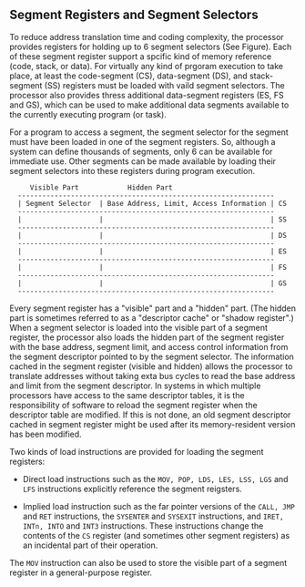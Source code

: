 Segment Registers and Segment Selectors
-----------------------------------------------------------

  To reduce address translation time and coding complexity, the processor
  provides registers for holding up to 6 segment selectors (See Figure).
  Each of these segment register support a spcific kind of memory 
  reference (code, stack, or data). For virtually any kind of prgoram
  execution to take place, at least the code-segment (CS), data-segment (DS),
  and stack-segment (SS) registers must be loaded with vaild segment 
  selectors. The processor also provides thress additional data-segment
  registers (ES, FS and GS), which can be used to make additional data
  segments available to the currently executing program (or task).

  For a program to access a segment, the segment selector for the segment
  must have been loaded in one of the segment registers. So, although a 
  system can define thousands of segments, only 6 can be available for 
  immediate use. Other segments can be made available by loading their
  segment selectors into these registers during program execution.

  ```
       Visible Part            Hidden Part
    ---------------------------------------------------------------   
    | Segment Selector  | Base Address, Limit, Access Information | CS
    ---------------------------------------------------------------
    |                   |                                         | SS
    ---------------------------------------------------------------
    |                   |                                         | DS
    ---------------------------------------------------------------
    |                   |                                         | ES
    ---------------------------------------------------------------
    |                   |                                         | FS
    ---------------------------------------------------------------
    |                   |                                         | GS
    ---------------------------------------------------------------

  ```

  Every segment register has a "visible" part and a "hidden" part. (The 
  hidden part is sometimes referred to as a "descriptor cache" or "shadow
  register".) When a segment selector is loaded into the visible part of a 
  segment register, the processor also loads the hidden part of the segment
  register with the base address, segment limit, and access control
  information from the segment descriptor pointed to by the segment 
  selector. The information cached in the segment register (visible and 
  hidden) allows the processor to translate addresses without taking exta
  bus cycles to read the base address and limit from the segment descriptor.
  In systems in which multiple processors have access to the same descriptor
  tables, it is the responsibility of software to reload the segment 
  register when the descriptor table are modified. If this is not done, an
  old segment descriptor cached in segment register might be used after
  its memory-resident version has been modified.

  Two kinds of load instructions are provided for loading the segment
  registers:

  * Direct load instructions such as the `MOV, POP, LDS, LES, LSS, LGS`
    and `LFS` instructions explicitly reference the segment reigsters.

  * Implied load instruction such as the far pointer versions of the 
    `CALL, JMP` and `RET` instructions, the `SYSENTER` and `SYSEXIT`
    instructions, and `IRET, INTn, INTO` and `INT3` instructions. These
    instructions change the contents of the `CS` register (and sometimes
    other segment registers) as an incidental part of their operation.

  The `MOV` instruction can also be used to store the visible part of a
  segment register in a general-purpose register. 
